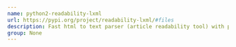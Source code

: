 ```yaml
---
name: python2-readability-lxml
url: https://pypi.org/project/readability-lxml/#files
description: Fast html to text parser (article readability tool) with python3 support.
group: None
---
```

